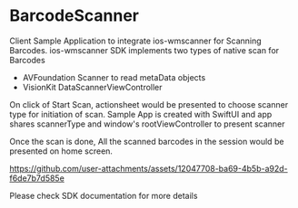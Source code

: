 # BarcodeScanner

Client Sample Application to integrate ios-wmscanner for Scanning Barcodes.
ios-wmscanner SDK implements two types of native scan for Barcodes
  - AVFoundation Scanner to read metaData objects
  - VisionKit DataScannerViewController

On click of Start Scan, actionsheet would be presented to choose scanner type for initiation of scan.
Sample App is created with SwiftUI and app shares scannerType and window's rootViewController to present scanner

Once the scan is done, All the scanned barcodes in the session would be presented on home screen.

https://github.com/user-attachments/assets/12047708-ba69-4b5b-a92d-f6de7b7d585e

Please check SDK documentation for more details



